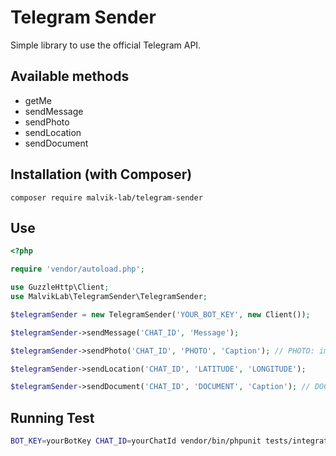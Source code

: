 # Telegram Sender

Simple library to use the official Telegram API.

## Available methods
- getMe
- sendMessage
- sendPhoto
- sendLocation
- sendDocument

## Installation (with Composer)
```
composer require malvik-lab/telegram-sender
```

## Use
```php
<?php

require 'vendor/autoload.php';

use GuzzleHttp\Client;
use MalvikLab\TelegramSender\TelegramSender;

$telegramSender = new TelegramSender('YOUR_BOT_KEY', new Client());

$telegramSender->sendMessage('CHAT_ID', 'Message');

$telegramSender->sendPhoto('CHAT_ID', 'PHOTO', 'Caption'); // PHOTO: image path or external url

$telegramSender->sendLocation('CHAT_ID', 'LATITUDE', 'LONGITUDE');

$telegramSender->sendDocument('CHAT_ID', 'DOCUMENT', 'Caption'); // DOCUMENT: document path or external url
```

## Running Test
```sh
BOT_KEY=yourBotKey CHAT_ID=yourChatId vendor/bin/phpunit tests/integration --testdox
```

